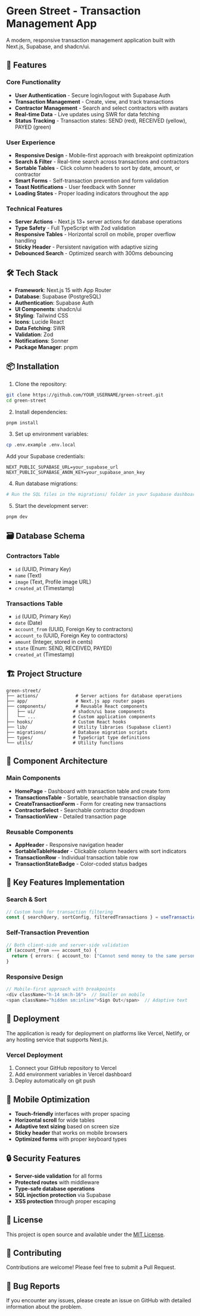 # Green Street - Transaction Management App

A modern, responsive transaction management application built with Next.js, Supabase, and shadcn/ui.

## 🚀 Features

### Core Functionality
- **User Authentication** - Secure login/logout with Supabase Auth
- **Transaction Management** - Create, view, and track transactions
- **Contractor Management** - Search and select contractors with avatars
- **Real-time Data** - Live updates using SWR for data fetching
- **Status Tracking** - Transaction states: SEND (red), RECEIVED (yellow), PAYED (green)

### User Experience
- **Responsive Design** - Mobile-first approach with breakpoint optimization
- **Search & Filter** - Real-time search across transactions and contractors
- **Sortable Tables** - Click column headers to sort by date, amount, or contractor
- **Smart Forms** - Self-transaction prevention and form validation
- **Toast Notifications** - User feedback with Sonner
- **Loading States** - Proper loading indicators throughout the app

### Technical Features
- **Server Actions** - Next.js 13+ server actions for database operations
- **Type Safety** - Full TypeScript with Zod validation
- **Responsive Tables** - Horizontal scroll on mobile, proper overflow handling
- **Sticky Header** - Persistent navigation with adaptive sizing
- **Debounced Search** - Optimized search with 300ms debouncing

## 🛠️ Tech Stack

- **Framework**: Next.js 15 with App Router
- **Database**: Supabase (PostgreSQL)
- **Authentication**: Supabase Auth
- **UI Components**: shadcn/ui
- **Styling**: Tailwind CSS
- **Icons**: Lucide React
- **Data Fetching**: SWR
- **Validation**: Zod
- **Notifications**: Sonner
- **Package Manager**: pnpm

## 📦 Installation

1. Clone the repository:
```bash
git clone https://github.com/YOUR_USERNAME/green-street.git
cd green-street
```

2. Install dependencies:
```bash
pnpm install
```

3. Set up environment variables:
```bash
cp .env.example .env.local
```

Add your Supabase credentials:
```env
NEXT_PUBLIC_SUPABASE_URL=your_supabase_url
NEXT_PUBLIC_SUPABASE_ANON_KEY=your_supabase_anon_key
```

4. Run database migrations:
```bash
# Run the SQL files in the migrations/ folder in your Supabase dashboard
```

5. Start the development server:
```bash
pnpm dev
```

## 🗃️ Database Schema

### Contractors Table
- `id` (UUID, Primary Key)
- `name` (Text)
- `image` (Text, Profile image URL)
- `created_at` (Timestamp)

### Transactions Table
- `id` (UUID, Primary Key)
- `date` (Date)
- `account_from` (UUID, Foreign Key to contractors)
- `account_to` (UUID, Foreign Key to contractors)
- `amount` (Integer, stored in cents)
- `state` (Enum: SEND, RECEIVED, PAYED)
- `created_at` (Timestamp)

## 🏗️ Project Structure

```
green-street/
├── actions/              # Server actions for database operations
├── app/                  # Next.js app router pages
├── components/           # Reusable React components
│   ├── ui/              # shadcn/ui base components
│   └── ...              # Custom application components
├── hooks/               # Custom React hooks
├── lib/                 # Utility libraries (Supabase client)
├── migrations/          # Database migration scripts
├── types/               # TypeScript type definitions
└── utils/               # Utility functions
```

## 🎨 Component Architecture

### Main Components
- **HomePage** - Dashboard with transaction table and create form
- **TransactionsTable** - Sortable, searchable transaction display
- **CreateTransactionForm** - Form for creating new transactions
- **ContractorSelect** - Searchable contractor dropdown
- **TransactionView** - Detailed transaction page

### Reusable Components
- **AppHeader** - Responsive navigation header
- **SortableTableHeader** - Clickable column headers with sort indicators
- **TransactionRow** - Individual transaction table row
- **TransactionStateBadge** - Color-coded status badges

## 🔧 Key Features Implementation

### Search & Sort
```typescript
// Custom hook for transaction filtering
const { searchQuery, sortConfig, filteredTransactions } = useTransactionFiltering(transactions);
```

### Self-Transaction Prevention
```typescript
// Both client-side and server-side validation
if (account_from === account_to) {
  return { errors: { account_to: ["Cannot send money to the same person"] } };
}
```

### Responsive Design
```typescript
// Mobile-first approach with breakpoints
<div className="h-14 sm:h-16">  // Smaller on mobile
<span className="hidden sm:inline">Sign Out</span>  // Adaptive text
```

## 🚀 Deployment

The application is ready for deployment on platforms like Vercel, Netlify, or any hosting service that supports Next.js.

### Vercel Deployment
1. Connect your GitHub repository to Vercel
2. Add environment variables in Vercel dashboard
3. Deploy automatically on git push

## 📱 Mobile Optimization

- **Touch-friendly** interfaces with proper spacing
- **Horizontal scroll** for wide tables
- **Adaptive text sizing** based on screen size
- **Sticky header** that works on mobile browsers
- **Optimized forms** with proper keyboard types

## 🔒 Security Features

- **Server-side validation** for all forms
- **Protected routes** with middleware
- **Type-safe database operations**
- **SQL injection protection** via Supabase
- **XSS protection** through proper escaping

## 📄 License

This project is open source and available under the [MIT License](LICENSE).

## 🤝 Contributing

Contributions are welcome! Please feel free to submit a Pull Request.

## 🐛 Bug Reports

If you encounter any issues, please create an issue on GitHub with detailed information about the problem.
